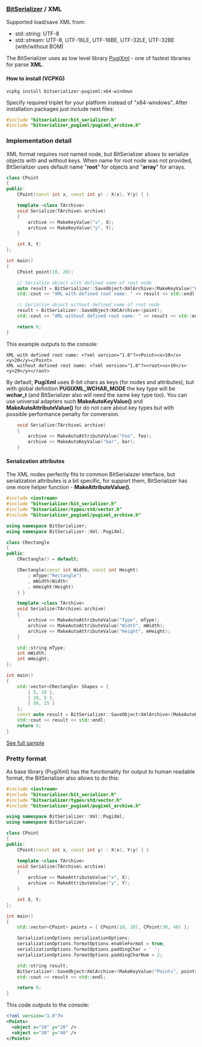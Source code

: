 ### [BitSerializer](../README.md) / XML

Supported load/save XML from:

- std::string: UTF-8
- std::stream: UTF-8, UTF-16LE, UTF-16BE, UTF-32LE, UTF-32BE (with/without BOM)

The BitSerializer uses as low level library [PugiXml](https://github.com/zeux/pugixml) - one of fastest libraries for parse **XML**.

#### How to install (VCPKG)
```shell
vcpkg install bitserializer-pugixml:x64-windows
```
Specify required triplet for your platform instead of "x64-windows".
After installation packages just include next files:
```cpp
#include "bitserializer/bit_serializer.h"
#include "bitserializer_pugixml/pugixml_archive.h"
```

### Implementation detail
XML format requires root named node, but BitSerializer allows to serialize objects with and without keys.
When name for root node was not provided, BitSerializer uses default name "**root**" for objects and "**array**" for arrays.
```cpp
class CPoint
{
public:
	CPoint(const int x, const int y) : X(x), Y(y) { }

	template <class TArchive>
	void Serialize(TArchive& archive)
	{
		archive << MakeKeyValue("x", X);
		archive << MakeKeyValue("y", Y);
	}

	int X, Y;
};

int main()
{
	CPoint point(10, 20);

	// Serialize object with defined name of root node
	auto result = BitSerializer::SaveObject<XmlArchive>(MakeKeyValue("Point", point));
	std::cout << "XML with defined root name: " << result << std::endl;

	// Serialize object without defined name of root node
	result = BitSerializer::SaveObject<XmlArchive>(point);
	std::cout << "XML without defined root name: " << result << std::endl;

	return 0;
}
```
This example outputs to the console:
```
XML with defined root name: <?xml version="1.0"?><Point><x>10</x><y>20</y></Point>
XML without defined root name: <?xml version="1.0"?><root><x>10</x><y>20</y></root>
```

By default, **PugiXml** uses 8-bit chars as keys (for nodes and attributes), but with global definition **PUGIXML_WCHAR_MODE** the key type will be **wchar_t** (and BitSerializer also will need the same key type too). You can use universal adapters such **MakeAutoKeyValue()** and **MakeAutoAttributeValue()** for do not care about key types but with possible performance penalty for conversion.
```cpp
	void Serialize(TArchive& archive)
	{
		archive << MakeAutoAttributeValue("Foo", foo);
		archive << MakeAutoKeyValue("bar", bar);
	}
```

#### Serialization attributes
The XML nodes perfectly fits to common BitSerialazer interface, but serialization attributes is a bit specific, for support them, BitSerializer has one more helper function - **MakeAttributeValue()**.
```cpp
#include <iostream>
#include "bitserializer/bit_serializer.h"
#include "bitserializer/types/std/vector.h"
#include "bitserializer_pugixml/pugixml_archive.h"

using namespace BitSerializer;
using namespace BitSerializer::Xml::PugiXml;

class CRectangle
{
public:
	CRectangle() = default;

	CRectangle(const int Width, const int Height)
		: mType("Rectangle")
		, mWidth(Width)
		, mHeight(Height)
	{ }

	template <class TArchive>
	void Serialize(TArchive& archive)
	{
		archive << MakeAutoAttributeValue("Type", mType);
		archive << MakeAutoAttributeValue("Width", mWidth);
		archive << MakeAutoAttributeValue("Height", mHeight);
	}

	std::string mType;
	int mWidth;
	int mHeight;
};

int main()
{
	std::vector<CRectangle> Shapes = {
		{ 5, 10 },
		{ 20, 5 },
		{ 50, 25 }
	};
	const auto result = BitSerializer::SaveObject<XmlArchive>(MakeAutoKeyValue("Shapes", Shapes));
	std::cout << result << std::endl;
	return 0;
}
```
[See full sample](samples/serialize_xml_attributes/serialize_xml_attributes.cpp)

### Pretty format
As base library (PugiXml) has the functionality for output to human readable format, the BitSerializer also allows to do this:
```cpp
#include <iostream>
#include "bitserializer/bit_serializer.h"
#include "bitserializer/types/std/vector.h"
#include "bitserializer_pugixml/pugixml_archive.h"

using namespace BitSerializer::Xml::PugiXml;
using namespace BitSerializer;

class CPoint
{
public:
	CPoint(const int x, const int y) : X(x), Y(y) { }

	template <class TArchive>
	void Serialize(TArchive& archive)
	{
		archive << MakeAttributeValue("x", X);
		archive << MakeAttributeValue("y", Y);
	}

	int X, Y;
};

int main()
{
	std::vector<CPoint> points = { CPoint(10, 20), CPoint(30, 40) };

	SerializationOptions serializationOptions;
	serializationOptions.formatOptions.enableFormat = true;
	serializationOptions.formatOptions.paddingChar = ' ';
	serializationOptions.formatOptions.paddingCharNum = 2;

	std::string result;
	BitSerializer::SaveObject<XmlArchive>(MakeKeyValue("Points", points), result, serializationOptions);
	std::cout << result << std::endl;

	return 0;
}
```
This code outputs to the console:
```xml
<?xml version="1.0"?>
<Points>
  <object x="10" y="20" />
  <object x="30" y="40" />
</Points>
```